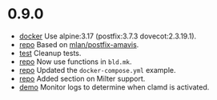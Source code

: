 # 0.9.0

- [docker](Makefile) Use alpine:3.17 (postfix:3.7.3 dovecot:2.3.19.1).
- [repo](.) Based on [mlan/postfix-amavis](https://github.com/mlan/docker-postfix).
- [test](test) Cleanup tests.
- [repo](Makefile) Now use functions in `bld.mk`.
- [repo](README.md) Updated the `docker-compose.yml` example.
- [repo](README.md) Added section on Milter support.
- [demo](demo/Makefile) Monitor logs to determine when clamd is activated.
